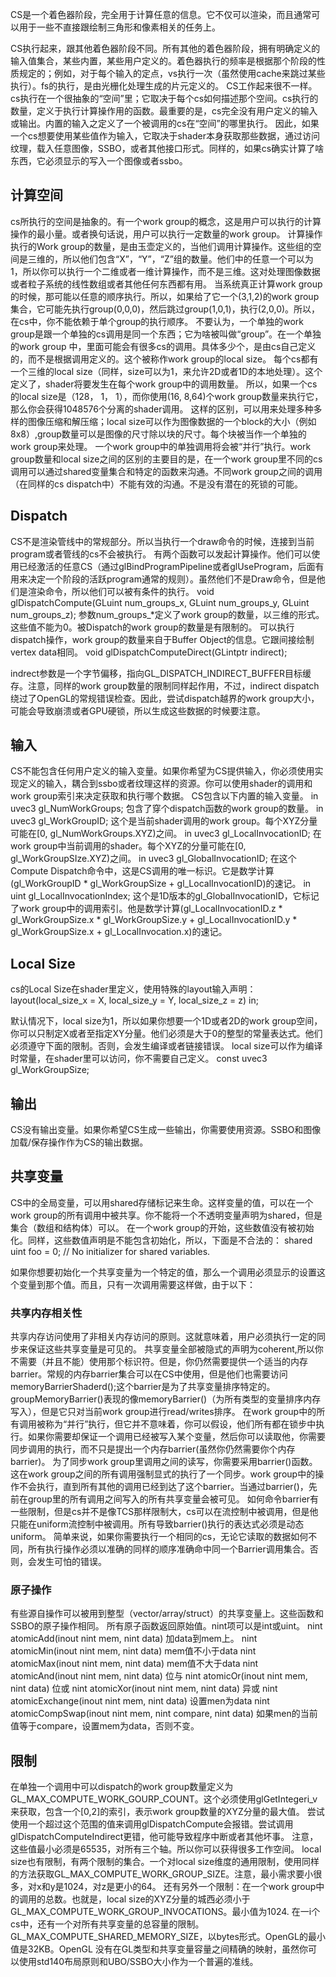 CS是一个着色器阶段，完全用于计算任意的信息。它不仅可以渲染，而且通常可以用于一些不直接跟绘制三角形和像素相关的任务上。

CS执行起来，跟其他着色器阶段不同。所有其他的着色器阶段，拥有明确定义的输入值集合，某些内置，某些用户定义的。着色器执行的频率是根据那个阶段的性质规定的；例如，对于每个输入的定点，vs执行一次（虽然使用cache来跳过某些执行）。fs的执行，是由光栅化处理生成的片元定义的。
CS工作起来很不一样。cs执行在一个很抽象的“空间”里；它取决于每个cs如何描述那个空间。cs执行的数量，定义于执行计算操作用的函数。最重要的是，cs完全没有用户定义的输入或输出。内置的输入之定义了一个被调用的cs在“空间”的哪里执行。
因此，如果一个cs想要使用某些值作为输入，它取决于shader本身获取那些数据，通过访问纹理，载入任意图像，SSBO，或者其他接口形式。同样的，如果cs确实计算了啥东西，它必须显示的写入一个图像或者ssbo。

## 计算空间

cs所执行的空间是抽象的。有一个work group的概念，这是用户可以执行的计算操作的最小量。或者换句话说，用户可以执行一定数量的work group。
计算操作执行的Work group的数量，是由玉壶定义的，当他们调用计算操作。这些组的空间是三维的，所以他们包含“X”，“Y”，“Z”组的数量。他们中的任意一个可以为1，所以你可以执行一个二维或者一维计算操作，而不是三维。这对处理图像数据或者粒子系统的线性数组或者其他任何东西都有用。
当系统真正计算work group的时候，那可能以任意的顺序执行。所以，如果给了它一个(3,1,2)的work group集合，它可能先执行group(0,0,0)，然后跳过group(1,0,1)，执行(2,0,0)。所以，在cs中，你不能依赖于单个group的执行顺序。
不要认为，一个单独的work group是跟一个单独的cs调用是同一个东西；它为啥被叫做“group”。在一个单独的work group 中，里面可能会有很多cs的调用。具体多少个，是由cs自己定义的，而不是根据调用定义的。这个被称作work group的local size。
每个cs都有一个三维的local size（同样，size可以为1，来允许2D或者1D的本地处理）。这个定义了，shader将要发生在每个work group中的调用数量。
所以，如果一个cs的local size是（128， 1， 1），而你使用(16, 8,64)个work group数量来执行它，那么你会获得1048576个分离的shader调用。
这样的区别，可以用来处理多种多样的图像压缩和解压缩；local size可以作为图像数据的一个block的大小（例如8x8）,group数量可以是图像的尺寸除以块的尺寸。每个块被当作一个单独的work group来处理。
一个work group中的单独调用将会被“并行”执行。work group数量和local size之间的区别的主要目的是，在一个work group里不同的cs调用可以通过shared变量集合和特定的函数来沟通。不同work group之间的调用（在同样的cs dispatch中）不能有效的沟通。不是没有潜在的死锁的可能。

## Dispatch

CS不是渲染管线中的常规部分。所以当执行一个draw命令的时候，连接到当前program或者管线的cs不会被执行。
有两个函数可以发起计算操作。他们可以使用已经激活的任意CS（通过glBindProgramPipeline或者glUseProgram，后面有用来决定一个阶段的活跃program通常的规则）。虽然他们不是Draw命令，但是他们是渲染命令，所以他们可以被有条件的执行。
void glDispatchCompute(GLuint num_groups_x, GLuint num_groups_y, GLuint num_groups_z);
参数num_groups_*定义了work group的数量，以三维的形式。这些值不能为0。被Dispatch的work group的数量是有限制的。
可以执行dispatch操作，work group的数量来自于Buffer Object的信息。它跟间接绘制vertex data相同。
void glDispatchComputeDirect(GLintptr indirect);

indrect参数是一个字节偏移，指向GL_DISPATCH_INDIRECT_BUFFER目标缓存。注意，同样的work group数量的限制同样起作用，不过，indirect dispatch绕过了OpenGL的常规错误检查。因此，尝试dispatch越界的work group大小，可能会导致崩溃或者GPU硬锁，所以生成这些数据的时候要注意。

## 输入

CS不能包含任何用户定义的输入变量。如果你希望为CS提供输入，你必须使用实现定义的输入，耦合到ssbo或者纹理这样的资源。你可以使用shader的调用和work group索引来决定获取和执行哪个数据。
CS包含以下内置的输入变量。
in uvec3 gl_NumWorkGroups;
包含了穿个dispatch函数的work group的数量。
in uvec3 gl_WorkGroupID;
这个是当前shader调用的work group。每个XYZ分量可能在[0, gl_NumWorkGroups.XYZ)之间。
in uvec3 gl_LocalInvocationID;
在work group中当前调用的shader。每个XYZ的分量可能在[0, gl_WorkGroupSIze.XYZ)之间。
in uvec3 gl_GlobalInvocationID;
在这个Compute Dispatch命令中，这是CS调用的唯一标识。它是数学计算(gl_WorkGroupID * gl_WorkGroupSize + gl_LocalInvocationID)的速记。
in uint gl_LocalInvocationIndex;
这个是1D版本的gl_GlobalInvocationID，它标记了work group中的调用索引。他是数学计算(gl_LocalInvocationID.z * gl_WorkGroupSize.x * gl_WorkGroupSize.y + gl_LocalInvocationID.y * gl_WorkGroupSize.x + gl_LocalInvocation.x)的速记。

## Local Size
cs的Local Size在shader里定义，使用特殊的layout输入声明：
layout(local_size_x = X, local_size_y = Y, local_size_z = z) in;

默认情况下，local size为1，所以如果你想要一个1D或者2D的work group空间，你可以只制定X或者至指定XY分量。他们必须是大于0的整型的常量表达式。他们必须遵守下面的限制。否则，会发生编译或者链接错误。
local size可以作为编译时常量，在shader里可以访问，你不需要自己定义。
const uvec3 gl_WorkGroupSize;


## 输出

CS没有输出变量。如果你希望CS生成一些输出，你需要使用资源。SSBO和图像加载/保存操作作为CS的输出数据。

## 共享变量
CS中的全局变量，可以用shared存储标记来生命。这样变量的值，可以在一个work group的所有调用中被共享。你不能将一个不透明变量声明为shared，但是集合（数组和结构体）可以。
在一个work group的开始，这些数值没有被初始化。同样，这些数值声明是不能包含初始化，所以，下面是不合法的：
shared uint foo = 0; // No initializer for shared variables.

如果你想要初始化一个共享变量为一个特定的值，那么一个调用必须显示的设置这个变量到那个值。而且，只有一次调用需要这样做，由于以下：

### 共享内存相关性

共享内存访问使用了非相关内存访问的原则。这就意味着，用户必须执行一定的同步来保证这些共享变量是可见的。
共享变量全部被隐式的声明为coherent,所以你不需要（并且不能）使用那个标识符。但是，你仍然需要提供一个适当的内存barrier。常规的内存barrier集合可以在CS中使用，但是他们也需要访问memoryBarrierShaderd();这个barrier是为了共享变量排序特定的。groupMemoryBarrier()表现的像memoryBarrier()（为所有类型的变量排序内存写入），但是它只对当前work group进行read/writes排序。
在work group中的所有调用被称为“并行”执行，但它并不意味着，你可以假设，他们所有都在锁步中执行。如果你需要却保证一个调用已经被写入某个变量，然后你可以读取他，你需要同步调用的执行，而不只是提出一个内存barrier(虽然你仍然需要你个内存barrier)。
为了同步work group里调用之间的读写，你需要采用barrier()函数。这在work group之间的所有调用强制显式的执行了一个同步。work group中的操作不会执行，直到所有其他的调用已经到达了这个barrier。当通过barrier()，先前在group里的所有调用之间写入的所有共享变量会被可见。
如何命令barrier有一些限制，但是cs并不是像TCS那样限制大，cs可以在流控制中被调用，但是他只能在uniform流控制中被调用。所有导致barrier()执行的表达式必须是动态uniform。
简单来说，如果你需要执行一个相同的cs，无论它读取的数据如何不同，所有执行操作必须以准确的同样的顺序准确命中同一个Barrier调用集合。否则，会发生可怕的错误。


### 原子操作

有些源自操作可以被用到整型（vector/array/struct）的共享变量上。这些函数和SSBO的原子操作相同。
所有原子函数返回原始值。nint项可以是int或uint。
nint atomicAdd(inout nint mem, nint data)
加data到mem上。
nint atomicMin(inout nint mem, nint data)
mem值不小于data
nint atomicMax(inout nint mem, nint data)
mem值不大于data
nint atomicAnd(inout nint mem, nint data)
位与
nint atomicOr(inout nint mem, nint data)
位或
nint atomicXor(inout nint mem, nint data)
异或
nint atomicExchange(inout nint mem, nint data)
设置men为data
nint atomicCompSwap(inout nint mem, nint compare, nint data)
如果men的当前值等于compare，设置mem为data，否则不变。


## 限制

在单独一个调用中可以dispatch的work group数量定义为GL_MAX_COMPUTE_WORK_GOURP_COUNT。这个必须使用glGetIntegeri_v来获取，包含一个[0,2]的索引，表示work group数量的XYZ分量的最大值。
尝试使用一个超过这个范围的值来调用glDispatchCompute会报错。尝试调用glDispatchComputeIndirect更错，他可能导致程序中断或者其他坏事。
注意，这些值最小必须是65535，对所有三个轴。所以你可以获得很多工作空间。
local size也有限制，有两个限制的集合。一个对local size维度的通用限制，使用同样的方法获取GL_MAX_COMPUTE_WORK_GROUP_SIZE。注意，最小需求要小很多，对x和y是1024，对z是更小的64。
还有另外一个限制：在一个work group中的调用的总数。也就是，local size的XYZ分量的城西必须小于GL_MAX_COMPUTE_WORK_GROUP_INVOCATIONS。最小值为1024.
在一i个cs中，还有一个对所有共享变量的总容量的限制。GL_MAX_COMPUTE_SHARED_MEMORY_SIZE，以bytes形式。OpenGL的最小值是32KB。OpenGL
没有在GL类型和共享变量容量之间精确的映射，虽然你可以使用std140布局原则和UBO/SSBO大小作为一个普遍的准线。